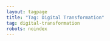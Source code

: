 ```yaml
---
layout: tagpage
title: "Tag: Digital Transformation"
tag: digital-transformation
robots: noindex
---
```

